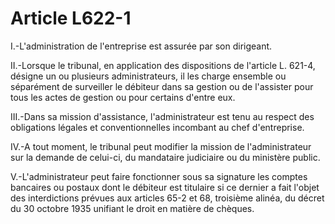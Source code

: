 # Article L622-1

I.-L'administration de l'entreprise est assurée par son dirigeant.

II.-Lorsque le tribunal, en application des dispositions de l'article L. 621-4, désigne un ou plusieurs administrateurs, il les charge ensemble ou séparément de surveiller le débiteur dans sa gestion ou de l'assister pour tous les actes de gestion ou pour certains d'entre eux.

III.-Dans sa mission d'assistance, l'administrateur est tenu au respect des obligations légales et conventionnelles incombant au chef d'entreprise.

IV.-A tout moment, le tribunal peut modifier la mission de l'administrateur sur la demande de celui-ci, du mandataire judiciaire ou du ministère public.

V.-L'administrateur peut faire fonctionner sous sa signature les comptes bancaires ou postaux dont le débiteur est titulaire si ce dernier a fait l'objet des interdictions prévues aux articles 65-2 et 68, troisième alinéa, du décret du 30 octobre 1935 unifiant le droit en matière de chèques.

